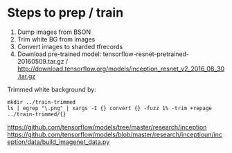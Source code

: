 Steps to prep / train
=====================
1. Dump images from BSON
2. Trim white BG from images
3. Convert images to sharded tfrecords
4. Download pre-trained model: tensorflow-resnet-pretrained-20160509.tar.gz / http://download.tensorflow.org/models/inception_resnet_v2_2016_08_30.tar.gz

Trimmed white background by:
```
mkdir ../train-trimmed
ls | egrep "\.png" | xargs -I {} convert {} -fuzz 1% -trim +repage ../train-trimmed/{}
```
https://github.com/tensorflow/models/tree/master/research/inception
https://github.com/tensorflow/models/blob/master/research/inceptioun/inception/data/build_imagenet_data.py
